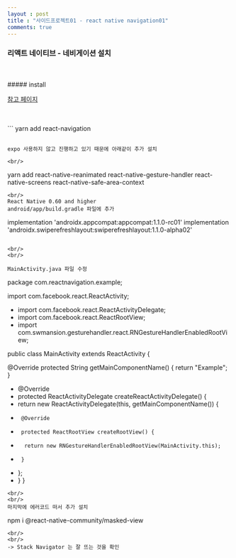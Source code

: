 ```yaml
---
layout : post
title : "사이드프로젝트01 - react native navigation01"
comments: true
---
```


### 리액트 네이티브 - 네비게이션 설치 


<br/>
<br/>
##### install

[참고 페이지]("https://reactnavigation.org/docs/en/getting-started.html")

<br/>
<br/>
```
yarn add react-navigation

```

expo 사용하지 않고 진행하고 있기 때문에 아래같이 추가 설치

<br/>
```
yarn add react-native-reanimated react-native-gesture-handler react-native-screens react-native-safe-area-context

```
<br/>
React Native 0.60 and higher
android/app/build.gradle 파일에 추가

```
implementation 'androidx.appcompat:appcompat:1.1.0-rc01'
implementation 'androidx.swiperefreshlayout:swiperefreshlayout:1.1.0-alpha02'

```

<br/>
<br/>

MainActivity.java 파일 수정

```

package com.reactnavigation.example;

import com.facebook.react.ReactActivity;
+ import com.facebook.react.ReactActivityDelegate;
+ import com.facebook.react.ReactRootView;
+ import com.swmansion.gesturehandler.react.RNGestureHandlerEnabledRootView;

public class MainActivity extends ReactActivity {

  @Override
  protected String getMainComponentName() {
    return "Example";
  }

+  @Override
+  protected ReactActivityDelegate createReactActivityDelegate() {
+    return new ReactActivityDelegate(this, getMainComponentName()) {
+      @Override
+      protected ReactRootView createRootView() {
+       return new RNGestureHandlerEnabledRootView(MainActivity.this);
+      }
+    };
+  }
}

```
<br/>
<br/>
마지막에 에러코드 떠서 추가 설치

```
npm i @react-native-community/masked-view

```
<br/>
<br/>
-> Stack Navigator 는 잘 뜨는 것을 확인




